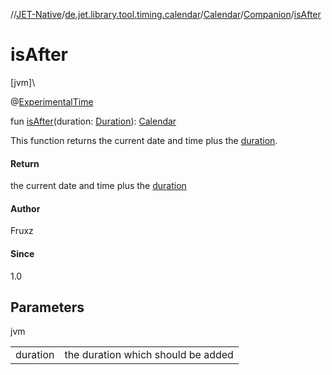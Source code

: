 //[JET-Native](../../../../index.md)/[de.jet.library.tool.timing.calendar](../../index.md)/[Calendar](../index.md)/[Companion](index.md)/[isAfter](is-after.md)

# isAfter

[jvm]\

@[ExperimentalTime](https://kotlinlang.org/api/latest/jvm/stdlib/kotlin.time/-experimental-time/index.html)

fun [isAfter](is-after.md)(duration: [Duration](https://kotlinlang.org/api/latest/jvm/stdlib/kotlin.time/-duration/index.html)): [Calendar](../index.md)

This function returns the current date and time plus the [duration](is-after.md).

#### Return

the current date and time plus the [duration](is-after.md)

#### Author

Fruxz

#### Since

1.0

## Parameters

jvm

| | |
|---|---|
| duration | the duration which should be added |
